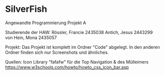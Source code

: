 # SilverFish
Angewandte Programmierung Projekt A

Studierende der HAW:
Rössler, Francie 	2435038
Antich, Jesus 		2443299
von Hein, Mona 	  2435057

Projekt: 
Das Projekt ist komplett im Ordner "Code" abgelegt. In den anderen Ordner finden sich nur Screenshots und ähnliches.

Quellen:
Icon Library "fafafw" für die Top Navigation & des Mülleimers  
https://www.w3schools.com/howto/howto_css_icon_bar.asp


